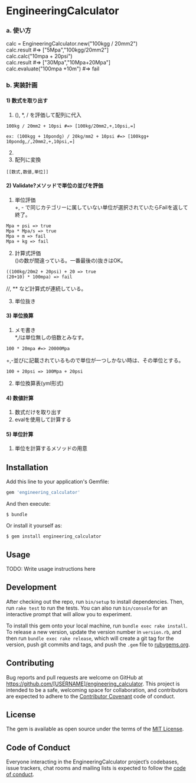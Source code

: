 # EngineeringCalculator

### a. 使い方
calc = EngineeringCalculator.new("100kgg / 20mm2")  
calc.result #=> ["5Mpa","100kgg/20mm2"]  
calc.calc("10mpa + 20psi")  
calc.result #=> ["30Mpa","10Mpa+20Mpa"]  
calc.evaluate("100mpa +10m") #=> fail  

### b. 実装計画
#### 1) 数式を取り出す
  1. (), \*, / を評価して配列に代入
  ~~~
  100kg / 20mm2 + 10psi #=> [100kg/20mm2,+,10psi,=]  

  ex: (100kgg + 10pondg) / 20kg/mm2 + 10psi #=> [100kgg+ 10pondg,/,20mm2,+,10psi,=]  
  ~~~
  2. 
  2. 配列に変換
  ~~~
  [[数式,数値,単位]]
  ~~~
#### 2) Validate?メソッドで単位の並びを評価
  1. 単位評価  
  +, - で同じカテゴリーに属していない単位が選択されていたらFailを返して終了。  
  ~~~
  Mpa + psi => true  
  Mpa * Mpa/s => true  
  Mpa + m => fail  
  Mpa + kg => fail  
  ~~~

  2. 計算式評価  
  ()の数が間違っている。一番最後の)抜きはOK。  
  ~~~
  ((100kg/20m2 + 20psi) + 20 => true  
  (20+10) * 100mpa) => fail  
  ~~~
  //, ** など計算式が連続している。  

  3. 単位抜き  


#### 3) 単位換算
  1. メモ書き  
  \*,/は単位無しの倍数とみなす。  
  ~~~
  100 * 20mpa #=> 20000Mpa  
  ~~~
  +,-並びに記載されているもので単位が一つしかない時は、その単位とする。  
  ~~~
  100 + 20psi => 100Mpa + 20psi  
  ~~~
  2. 単位換算表(yml形式)  


#### 4) 数値計算
  1. 数式だけを取り出す  
  2. evalを使用して計算する  

#### 5) 単位計算
  1. 単位を計算するメソッドの用意


## Installation

Add this line to your application's Gemfile:

```ruby
gem 'engineering_calculator'
```

And then execute:

    $ bundle

Or install it yourself as:

    $ gem install engineering_calculator

## Usage

TODO: Write usage instructions here

## Development

After checking out the repo, run `bin/setup` to install dependencies. Then, run `rake test` to run the tests. You can also run `bin/console` for an interactive prompt that will allow you to experiment.

To install this gem onto your local machine, run `bundle exec rake install`. To release a new version, update the version number in `version.rb`, and then run `bundle exec rake release`, which will create a git tag for the version, push git commits and tags, and push the `.gem` file to [rubygems.org](https://rubygems.org).

## Contributing

Bug reports and pull requests are welcome on GitHub at https://github.com/[USERNAME]/engineering_calculator. This project is intended to be a safe, welcoming space for collaboration, and contributors are expected to adhere to the [Contributor Covenant](http://contributor-covenant.org) code of conduct.

## License

The gem is available as open source under the terms of the [MIT License](https://opensource.org/licenses/MIT).

## Code of Conduct

Everyone interacting in the EngineeringCalculator project’s codebases, issue trackers, chat rooms and mailing lists is expected to follow the [code of conduct](https://github.com/[USERNAME]/engineering_calculator/blob/master/CODE_OF_CONDUCT.md).
